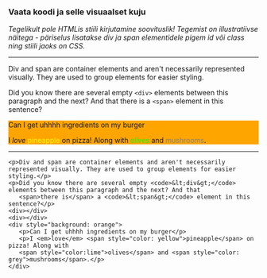 ### Vaata koodi ja selle visuaalset kuju
*Tegelikult pole HTMLis stiili kirjutamine soovituslik! Tegemist on illustratiivse näitega - päriselus lisatakse div ja span elementidele pigem id või class ning stiili jaoks on CSS.*

<hr>

<p>Div and span are container elements and aren't necessarily represented visually. They are used to group elements for easier styling.</p>
<p>Did you know there are several empty <code>&lt;div&gt;</code> elements between this paragraph and the next? And that
<span>there is</span> a <code>&lt;span&gt;</code> element in this sentence?</p>
<div></div>
<div></div>
<div style="background: orange">
<p>Can I get uhhhh ingredients on my burger</p>
<p>I <em>love</em> <span style="color: yellow">pineapple</span> on pizza! Along with
<span style="color:lime">olives</span> and <span style="color: grey">mushrooms</span>.</p>
</div>

<hr>


    <p>Div and span are container elements and aren't necessarily represented visually. They are used to group elements for easier styling.</p>
    <p>Did you know there are several empty <code>&lt;div&gt;</code> elements between this paragraph and the next? And that
       <span>there is</span> a <code>&lt;span&gt;</code> element in this sentence?</p>
    <div></div>
    <div></div>
    <div style="background: orange">
       <p>Can I get uhhhh ingredients on my burger</p>
       <p>I <em>love</em> <span style="color: yellow">pineapple</span> on pizza! Along with
       <span style="color:lime">olives</span> and <span style="color: grey">mushrooms</span>.</p>
    </div>
